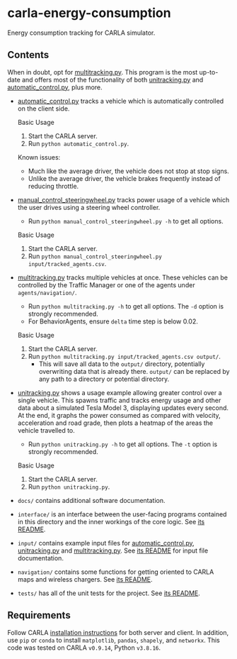 # carla-energy-consumption
Energy consumption tracking for CARLA simulator.


## Contents
When in doubt, opt for [multitracking.py](multitracking.py). This program is the most up-to-date and offers most of the functionality of both [unitracking.py](unitracking.py) and [automatic_control.py](automatic_control.py), plus more.

- [automatic_control.py](automatic_control.py) tracks a vehicle which is automatically controlled on the client side.

    Basic Usage
    1. Start the CARLA server.
    2. Run `python automatic_control.py`.

    Known issues:
    - Much like the average driver, the vehicle does not stop at stop signs.
    - Unlike the average driver, the vehicle brakes frequently instead of reducing throttle.

- [manual_control_steeringwheel.py](./manual_control_steeringwheel.py) tracks power usage of a vehicle which the user drives using a steering wheel controller.

    - Run `python manual_control_steeringwheel.py -h` to get all options.

    Basic Usage
    1. Start the CARLA server.
    2. Run `python manual_control_steeringwheel.py input/tracked_agents.csv`.

- [multitracking.py](multitracking.py) tracks multiple vehicles at once. These vehicles can be controlled by the Traffic Manager or one of the agents under `agents/navigation/`.

    - Run `python multitracking.py -h` to get all options. The `-d` option is strongly recommended.
    - For BehaviorAgents, ensure `delta` time step is below 0.02.

    Basic Usage
    1. Start the CARLA server.
    2. Run `python multitracking.py input/tracked_agents.csv output/`.
        - This will save all data to the `output/` directory, potentially overwriting data that is already there. `output/` can be replaced by any path to a directory or potential directory.

- [unitracking.py](unitracking.py) shows a usage example allowing greater control over a single vehicle. This spawns traffic and tracks energy usage and other data about a simulated Tesla Model 3, displaying updates every second. At the end, it graphs the power consumed as compared with velocity, acceleration and road grade, then plots a heatmap of the areas the vehicle travelled to. 

    - Run `python unitracking.py -h` to get all options. The `-t` option is strongly recommended.

    Basic Usage
    1. Start the CARLA server.
    2. Run `python unitracking.py`.

- `docs/` contains additional software documentation.

- `interface/` is an interface between the user-facing programs contained in this directory and the inner workings of the core logic. See [its README](./interface/README.md).

- `input/` contains example input files for  [automatic_control.py](automatic_control.py), [unitracking.py](unitracking.py) and [multitracking.py](multitracking.py). See [its README](input/README.md) for input file documentation.

- `navigation/` contains some functions for getting oriented to CARLA maps and wireless chargers. See [its README](navigation/README.md). 

- `tests/` has all of the unit tests for the project. See [its README](tests/README.md).


## Requirements
Follow CARLA [installation instructions](https://carla.readthedocs.io/en/0.9.14/start_quickstart/) for both server and client. In addition, use `pip` or `conda` to install `matplotlib`, `pandas`, `shapely`, and `networkx`. This code was tested on CARLA `v0.9.14`, Python `v3.8.16`.
